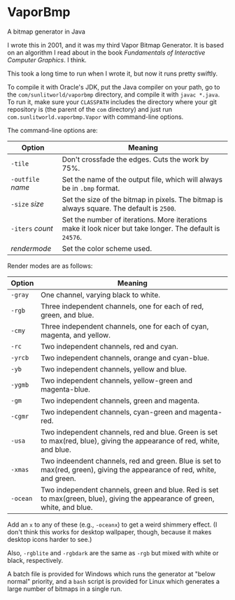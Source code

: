 # VaporBmp
A bitmap generator in Java

I wrote this in 2001, and it was my third Vapor Bitmap Generator. It is based on an algorithm I read about in the book
*Fundamentals of Interactive Computer Graphics*. I think.

This took a long time to run when I wrote it, but now it runs pretty swiftly.

To compile it with Oracle's JDK, put the Java compiler on your path, go to the `com/sunlitworld/vaporbmp` directory,
and compile it with `javac *.java`. To run it, make sure your `CLASSPATH` includes the directory where your git
repository is (the parent of the `com` directory) and just run `com.sunlitworld.vaporbmp.Vapor` with
command-line options.

The command-line options are:

Option | Meaning
------|------
`-tile` |  Don't crossfade the edges. Cuts the work by 75%.
`-outfile` *name* | Set the name of the output file, which will always be in `.bmp` format.
`-size` *size* | Set the size of the bitmap in pixels. The bitmap is always square. The default is `2500`.
`-iters` *count* | Set the number of iterations. More iterations make it look nicer but take longer. The default is `24576`.
*rendermode* | Set the color scheme used.

Render modes are as follows:

Option | Meaning
------|------
`-gray` | One channel, varying black to white.
`-rgb` | Three independent channels, one for each of red, green, and blue.
`-cmy` | Three independent channels, one for each of cyan, magenta, and yellow.
`-rc` | Two independent channels, red and cyan.
`-yrcb` | Two independent channels, orange and cyan-blue.
`-yb` | Two independent channels, yellow and blue.
`-ygmb` | Two independent channels, yellow-green and magenta-blue.
`-gm` | Two independent channels, green and magenta.
`-cgmr` | Two independent channels, cyan-green and magenta-red.
`-usa` | Two independent channels, red and blue. Green is set to max(red, blue), giving the appearance of red, white, and blue.
`-xmas` | Two indeendent channels, red and green. Blue is set to max(red, green), giving the appearance of red, white, and green.
`-ocean` | Two independent channels, green and blue. Red is set to max(green, blue), giving the appearance of green, white, and blue.

Add an `x` to any of these (e.g., `-oceanx`) to get a weird shimmery effect. (I don't think this works for desktop
wallpaper, though, because it makes desktop icons harder to see.)

Also, `-rgblite` and `-rgbdark` are the same as `-rgb` but mixed with white or black, respectively.

A batch file is provided for Windows which runs the generator at "below normal" priority, and a `bash` script is
provided for Linux which generates a large number of bitmaps in a single run.
